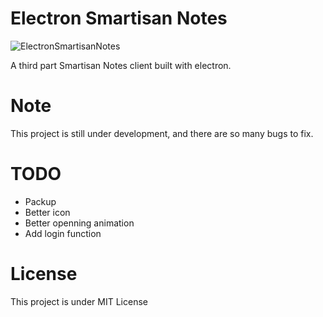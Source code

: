 # Electron Smartisan Notes

![ElectronSmartisanNotes](https://raw.githubusercontent.com/HawkinsZhao/ElectronSmartisanNotes/master/scrrenshots/img1.pn://raw.githubusercontent.com/HawkinsZhao/ElectronSmartisanNotes/master/scrrenshots/img1.png)

A third part Smartisan Notes client built with electron.

# Note
This project is still under development, and there are so many bugs to fix.

# TODO
* Packup
* Better icon
* Better openning animation
* Add login function

# License
This project is under MIT License
